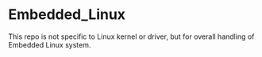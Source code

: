 # Embedded_Linux

This repo is not specific to Linux kernel or driver, but for overall handling of Embedded Linux system.
